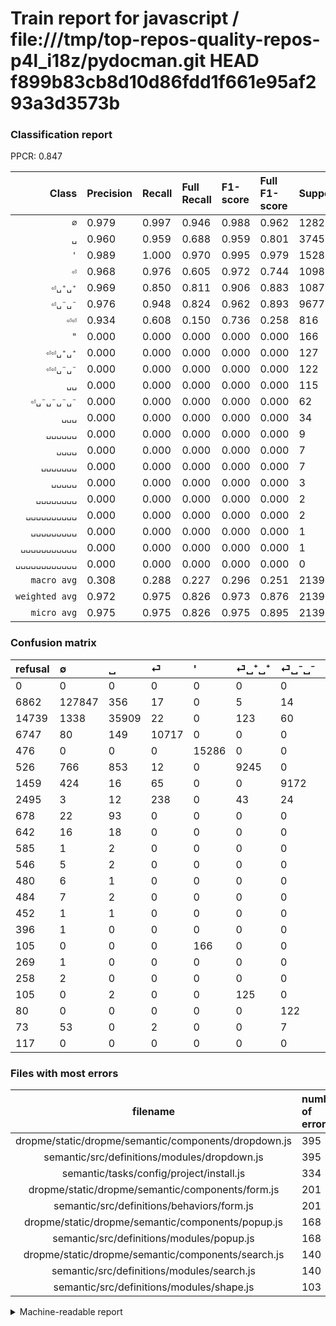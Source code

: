 # Train report for javascript / file:///tmp/top-repos-quality-repos-p4l_i18z/pydocman.git HEAD f899b83cb8d10d86fdd1f661e95af293a3d3573b

### Classification report

PPCR: 0.847

| Class | Precision | Recall | Full Recall | F1-score | Full F1-score | Support | Full Support | PPCR |
|------:|:----------|:-------|:------------|:---------|:---------|:--------|:-------------|:-----|
| `∅` | 0.979| 0.997| 0.946| 0.988| 0.962| 128239| 135101| 0.949 |
| `␣` | 0.960| 0.959| 0.688| 0.959| 0.801| 37452| 52191| 0.718 |
| `'` | 0.989| 1.000| 0.970| 0.995| 0.979| 15286| 15762| 0.970 |
| `⏎` | 0.968| 0.976| 0.605| 0.972| 0.744| 10981| 17728| 0.619 |
| `⏎␣⁺␣⁺` | 0.969| 0.850| 0.811| 0.906| 0.883| 10876| 11402| 0.954 |
| `⏎␣⁻␣⁻` | 0.976| 0.948| 0.824| 0.962| 0.893| 9677| 11136| 0.869 |
| `⏎⏎` | 0.934| 0.608| 0.150| 0.736| 0.258| 816| 3311| 0.246 |
| `"` | 0.000| 0.000| 0.000| 0.000| 0.000| 166| 271| 0.613 |
| `⏎⏎␣⁺␣⁺` | 0.000| 0.000| 0.000| 0.000| 0.000| 127| 232| 0.547 |
| `⏎⏎␣⁻␣⁻` | 0.000| 0.000| 0.000| 0.000| 0.000| 122| 202| 0.604 |
| `␣␣` | 0.000| 0.000| 0.000| 0.000| 0.000| 115| 793| 0.145 |
| `⏎␣⁻␣⁻␣⁻␣⁻` | 0.000| 0.000| 0.000| 0.000| 0.000| 62| 135| 0.459 |
| `␣␣␣` | 0.000| 0.000| 0.000| 0.000| 0.000| 34| 676| 0.050 |
| `␣␣␣␣␣␣` | 0.000| 0.000| 0.000| 0.000| 0.000| 9| 493| 0.018 |
| `␣␣␣␣` | 0.000| 0.000| 0.000| 0.000| 0.000| 7| 553| 0.013 |
| `␣␣␣␣␣␣␣` | 0.000| 0.000| 0.000| 0.000| 0.000| 7| 487| 0.014 |
| `␣␣␣␣␣` | 0.000| 0.000| 0.000| 0.000| 0.000| 3| 588| 0.005 |
| `␣␣␣␣␣␣␣␣` | 0.000| 0.000| 0.000| 0.000| 0.000| 2| 454| 0.004 |
| `␣␣␣␣␣␣␣␣␣␣` | 0.000| 0.000| 0.000| 0.000| 0.000| 2| 260| 0.008 |
| `␣␣␣␣␣␣␣␣␣` | 0.000| 0.000| 0.000| 0.000| 0.000| 1| 397| 0.003 |
| `␣␣␣␣␣␣␣␣␣␣␣` | 0.000| 0.000| 0.000| 0.000| 0.000| 1| 270| 0.004 |
| `␣␣␣␣␣␣␣␣␣␣␣␣` | 0.000| 0.000| 0.000| 0.000| 0.000| 0| 117| 0.000 |
| `macro avg` | 0.308| 0.288| 0.227| 0.296| 0.251| 213985| 252559| 0.847 |
| `weighted avg` | 0.972| 0.975| 0.826| 0.973| 0.876| 213985| 252559| 0.847 |
| `micro avg` | 0.975| 0.975| 0.826| 0.975| 0.895| 213985| 252559| 0.847 |

### Confusion matrix

|refusal|  ∅| ␣| ⏎| '| ⏎␣⁺␣⁺| ⏎␣⁻␣⁻| ⏎⏎| ␣␣| ␣␣␣| ␣␣␣␣␣| ␣␣␣␣| ␣␣␣␣␣␣␣| ␣␣␣␣␣␣| ␣␣␣␣␣␣␣␣| ␣␣␣␣␣␣␣␣␣| "| ␣␣␣␣␣␣␣␣␣␣␣| ␣␣␣␣␣␣␣␣␣␣| ⏎⏎␣⁺␣⁺| ⏎⏎␣⁻␣⁻| ⏎␣⁻␣⁻␣⁻␣⁻| ␣␣␣␣␣␣␣␣␣␣␣␣| 
|:---|:---|:---|:---|:---|:---|:---|:---|:---|:---|:---|:---|:---|:---|:---|:---|:---|:---|:---|:---|:---|:---|:---|
|0 |0 |0 |0 |0 |0 |0 |0 |0 |0 |0 |0 |0 |0 |0 |0 |0 |0 |0 |0 |0 |0 |0 |
|6862 |127847 |356 |17 |0 |5 |14 |0 |0 |0 |0 |0 |0 |0 |0 |0 |0 |0 |0 |0 |0 |0 |0 |
|14739 |1338 |35909 |22 |0 |123 |60 |0 |0 |0 |0 |0 |0 |0 |0 |0 |0 |0 |0 |0 |0 |0 |0 |
|6747 |80 |149 |10717 |0 |0 |0 |35 |0 |0 |0 |0 |0 |0 |0 |0 |0 |0 |0 |0 |0 |0 |0 |
|476 |0 |0 |0 |15286 |0 |0 |0 |0 |0 |0 |0 |0 |0 |0 |0 |0 |0 |0 |0 |0 |0 |0 |
|526 |766 |853 |12 |0 |9245 |0 |0 |0 |0 |0 |0 |0 |0 |0 |0 |0 |0 |0 |0 |0 |0 |0 |
|1459 |424 |16 |65 |0 |0 |9172 |0 |0 |0 |0 |0 |0 |0 |0 |0 |0 |0 |0 |0 |0 |0 |0 |
|2495 |3 |12 |238 |0 |43 |24 |496 |0 |0 |0 |0 |0 |0 |0 |0 |0 |0 |0 |0 |0 |0 |0 |
|678 |22 |93 |0 |0 |0 |0 |0 |0 |0 |0 |0 |0 |0 |0 |0 |0 |0 |0 |0 |0 |0 |0 |
|642 |16 |18 |0 |0 |0 |0 |0 |0 |0 |0 |0 |0 |0 |0 |0 |0 |0 |0 |0 |0 |0 |0 |
|585 |1 |2 |0 |0 |0 |0 |0 |0 |0 |0 |0 |0 |0 |0 |0 |0 |0 |0 |0 |0 |0 |0 |
|546 |5 |2 |0 |0 |0 |0 |0 |0 |0 |0 |0 |0 |0 |0 |0 |0 |0 |0 |0 |0 |0 |0 |
|480 |6 |1 |0 |0 |0 |0 |0 |0 |0 |0 |0 |0 |0 |0 |0 |0 |0 |0 |0 |0 |0 |0 |
|484 |7 |2 |0 |0 |0 |0 |0 |0 |0 |0 |0 |0 |0 |0 |0 |0 |0 |0 |0 |0 |0 |0 |
|452 |1 |1 |0 |0 |0 |0 |0 |0 |0 |0 |0 |0 |0 |0 |0 |0 |0 |0 |0 |0 |0 |0 |
|396 |1 |0 |0 |0 |0 |0 |0 |0 |0 |0 |0 |0 |0 |0 |0 |0 |0 |0 |0 |0 |0 |0 |
|105 |0 |0 |0 |166 |0 |0 |0 |0 |0 |0 |0 |0 |0 |0 |0 |0 |0 |0 |0 |0 |0 |0 |
|269 |1 |0 |0 |0 |0 |0 |0 |0 |0 |0 |0 |0 |0 |0 |0 |0 |0 |0 |0 |0 |0 |0 |
|258 |2 |0 |0 |0 |0 |0 |0 |0 |0 |0 |0 |0 |0 |0 |0 |0 |0 |0 |0 |0 |0 |0 |
|105 |0 |2 |0 |0 |125 |0 |0 |0 |0 |0 |0 |0 |0 |0 |0 |0 |0 |0 |0 |0 |0 |0 |
|80 |0 |0 |0 |0 |0 |122 |0 |0 |0 |0 |0 |0 |0 |0 |0 |0 |0 |0 |0 |0 |0 |0 |
|73 |53 |0 |2 |0 |0 |7 |0 |0 |0 |0 |0 |0 |0 |0 |0 |0 |0 |0 |0 |0 |0 |0 |
|117 |0 |0 |0 |0 |0 |0 |0 |0 |0 |0 |0 |0 |0 |0 |0 |0 |0 |0 |0 |0 |0 |0 |

### Files with most errors

| filename | number of errors|
|:----:|:-----|
| dropme/static/dropme/semantic/components/dropdown.js | 395 |
| semantic/src/definitions/modules/dropdown.js | 395 |
| semantic/tasks/config/project/install.js | 334 |
| dropme/static/dropme/semantic/components/form.js | 201 |
| semantic/src/definitions/behaviors/form.js | 201 |
| dropme/static/dropme/semantic/components/popup.js | 168 |
| semantic/src/definitions/modules/popup.js | 168 |
| dropme/static/dropme/semantic/components/search.js | 140 |
| semantic/src/definitions/modules/search.js | 140 |
| semantic/src/definitions/modules/shape.js | 103 |

<details>
    <summary>Machine-readable report</summary>
```json
{
  "cl_report": {"\"": {"f1-score": 0.0, "precision": 0.0, "recall": 0.0, "support": 166}, "\u0027": {"f1-score": 0.994599518511289, "precision": 0.9892570541030288, "recall": 1.0, "support": 15286}, "macro avg": {"f1-score": 0.29624533635798705, "precision": 0.3079483546891465, "recall": 0.2880634818274493, "support": 213985}, "micro avg": {"f1-score": 0.975171156856789, "precision": 0.975171156856789, "recall": 0.975171156856789, "support": 213985}, "weighted avg": {"f1-score": 0.9732092334815563, "precision": 0.9720265538431383, "recall": 0.975171156856789, "support": 213985}, "\u2205": {"f1-score": 0.9879526451632845, "precision": 0.9791227895506728, "recall": 0.9969432076045509, "support": 128239}, "\u23ce": {"f1-score": 0.9718871859980048, "precision": 0.9678497245552244, "recall": 0.9759584737273472, "support": 10981}, "\u23ce\u23ce": {"f1-score": 0.7364513734224201, "precision": 0.9340866290018832, "recall": 0.6078431372549019, "support": 816}, "\u23ce\u23ce\u2423\u207a\u2423\u207a": {"f1-score": 0.0, "precision": 0.0, "recall": 0.0, "support": 127}, "\u23ce\u23ce\u2423\u207b\u2423\u207b": {"f1-score": 0.0, "precision": 0.0, "recall": 0.0, "support": 122}, "\u23ce\u2423\u207a\u2423\u207a": {"f1-score": 0.9056178674633883, "precision": 0.9689759983230269, "recall": 0.8500367782272894, "support": 10876}, "\u23ce\u2423\u207b\u2423\u207b": {"f1-score": 0.9616271755084923, "precision": 0.9758484945206937, "recall": 0.9478144052908959, "support": 9677}, "\u23ce\u2423\u207b\u2423\u207b\u2423\u207b\u2423\u207b": {"f1-score": 0.0, "precision": 0.0, "recall": 0.0, "support": 62}, "\u2423": {"f1-score": 0.9592616338088369, "precision": 0.9597231131066923, "recall": 0.9588005980989, "support": 37452}, "\u2423\u2423": {"f1-score": 0.0, "precision": 0.0, "recall": 0.0, "support": 115}, "\u2423\u2423\u2423": {"f1-score": 0.0, "precision": 0.0, "recall": 0.0, "support": 34}, "\u2423\u2423\u2423\u2423": {"f1-score": 0.0, "precision": 0.0, "recall": 0.0, "support": 7}, "\u2423\u2423\u2423\u2423\u2423": {"f1-score": 0.0, "precision": 0.0, "recall": 0.0, "support": 3}, "\u2423\u2423\u2423\u2423\u2423\u2423": {"f1-score": 0.0, "precision": 0.0, "recall": 0.0, "support": 9}, "\u2423\u2423\u2423\u2423\u2423\u2423\u2423": {"f1-score": 0.0, "precision": 0.0, "recall": 0.0, "support": 7}, "\u2423\u2423\u2423\u2423\u2423\u2423\u2423\u2423": {"f1-score": 0.0, "precision": 0.0, "recall": 0.0, "support": 2}, "\u2423\u2423\u2423\u2423\u2423\u2423\u2423\u2423\u2423": {"f1-score": 0.0, "precision": 0.0, "recall": 0.0, "support": 1}, "\u2423\u2423\u2423\u2423\u2423\u2423\u2423\u2423\u2423\u2423": {"f1-score": 0.0, "precision": 0.0, "recall": 0.0, "support": 2}, "\u2423\u2423\u2423\u2423\u2423\u2423\u2423\u2423\u2423\u2423\u2423": {"f1-score": 0.0, "precision": 0.0, "recall": 0.0, "support": 1}, "\u2423\u2423\u2423\u2423\u2423\u2423\u2423\u2423\u2423\u2423\u2423\u2423": {"f1-score": 0.0, "precision": 0.0, "recall": 0.0, "support": 0}},
  "cl_report_full": {"\"": {"f1-score": 0.0, "precision": 0.0, "recall": 0.0, "support": 271}, "\u0027": {"f1-score": 0.979432306016531, "precision": 0.9892570541030288, "recall": 0.9698007867021952, "support": 15762}, "macro avg": {"f1-score": 0.25099685604865896, "precision": 0.3079483546891465, "recall": 0.2269510658622578, "support": 252559}, "micro avg": {"f1-score": 0.8945437086319833, "precision": 0.975171156856789, "recall": 0.8262307025289141, "support": 252559}, "weighted avg": {"f1-score": 0.8764537567118874, "precision": 0.9507804536263235, "recall": 0.8262307025289141, "support": 252559}, "\u2205": {"f1-score": 0.9624351649013453, "precision": 0.9791227895506728, "recall": 0.9463068371070532, "support": 135101}, "\u23ce": {"f1-score": 0.7442102704767196, "precision": 0.9678497245552244, "recall": 0.6045239169675091, "support": 17728}, "\u23ce\u23ce": {"f1-score": 0.25819885476314425, "precision": 0.9340866290018832, "recall": 0.14980368468740562, "support": 3311}, "\u23ce\u23ce\u2423\u207a\u2423\u207a": {"f1-score": 0.0, "precision": 0.0, "recall": 0.0, "support": 232}, "\u23ce\u23ce\u2423\u207b\u2423\u207b": {"f1-score": 0.0, "precision": 0.0, "recall": 0.0, "support": 202}, "\u23ce\u2423\u207a\u2423\u207a": {"f1-score": 0.8828725588502125, "precision": 0.9689759983230269, "recall": 0.810822662690756, "support": 11402}, "\u23ce\u2423\u207b\u2423\u207b": {"f1-score": 0.8933041149257366, "precision": 0.9758484945206937, "recall": 0.8236350574712644, "support": 11136}, "\u23ce\u2423\u207b\u2423\u207b\u2423\u207b\u2423\u207b": {"f1-score": 0.0, "precision": 0.0, "recall": 0.0, "support": 135}, "\u2423": {"f1-score": 0.8014775631368085, "precision": 0.9597231131066923, "recall": 0.6880305033434884, "support": 52191}, "\u2423\u2423": {"f1-score": 0.0, "precision": 0.0, "recall": 0.0, "support": 793}, "\u2423\u2423\u2423": {"f1-score": 0.0, "precision": 0.0, "recall": 0.0, "support": 676}, "\u2423\u2423\u2423\u2423": {"f1-score": 0.0, "precision": 0.0, "recall": 0.0, "support": 553}, "\u2423\u2423\u2423\u2423\u2423": {"f1-score": 0.0, "precision": 0.0, "recall": 0.0, "support": 588}, "\u2423\u2423\u2423\u2423\u2423\u2423": {"f1-score": 0.0, "precision": 0.0, "recall": 0.0, "support": 493}, "\u2423\u2423\u2423\u2423\u2423\u2423\u2423": {"f1-score": 0.0, "precision": 0.0, "recall": 0.0, "support": 487}, "\u2423\u2423\u2423\u2423\u2423\u2423\u2423\u2423": {"f1-score": 0.0, "precision": 0.0, "recall": 0.0, "support": 454}, "\u2423\u2423\u2423\u2423\u2423\u2423\u2423\u2423\u2423": {"f1-score": 0.0, "precision": 0.0, "recall": 0.0, "support": 397}, "\u2423\u2423\u2423\u2423\u2423\u2423\u2423\u2423\u2423\u2423": {"f1-score": 0.0, "precision": 0.0, "recall": 0.0, "support": 260}, "\u2423\u2423\u2423\u2423\u2423\u2423\u2423\u2423\u2423\u2423\u2423": {"f1-score": 0.0, "precision": 0.0, "recall": 0.0, "support": 270}, "\u2423\u2423\u2423\u2423\u2423\u2423\u2423\u2423\u2423\u2423\u2423\u2423": {"f1-score": 0.0, "precision": 0.0, "recall": 0.0, "support": 117}},
  "ppcr": 0.8472673711885144
}
```
</details>
